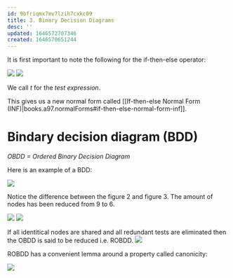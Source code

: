 ```yaml
---
id: 9bfriqmx7mv7lzih7cxkc09
title: 3. Binary Decision Diagrams
desc: ''
updated: 1646572707346
created: 1646570651244
---
```

It is first important to note the following for the if-then-else operator:

![](/assets/images/2022-03-06-13-49-35.png)
![](/assets/images/2022-03-06-13-54-13.png)

We call $t$ for the *test expression*.

This gives us a new normal form called [[If-then-else Normal Form (INF)|books.a97.normalForms#if-then-else-normal-form-inf]].

# Bindary decision diagram (BDD)
*OBDD = Ordered Binary Decision Diagram*

Here is an example of a BDD:

![](/assets/images/2022-03-06-14-13-26.png)

Notice the difference between the figure 2 and figure 3. The amount of nodes has been reduced from 9 to 6.

![](/assets/images/2022-03-06-14-15-27.png)
![](/assets/images/2022-03-06-14-15-46.png)

If all identitical nodes are shared and all redundant tests are eliminated then the OBDD is said to be reduced i.e. ROBDD.
![](/assets/images/2022-03-06-14-18-26.png)

ROBDD has a convenient lemma around a property called canonicity:

![](/assets/images/2022-03-06-14-09-28.png)
